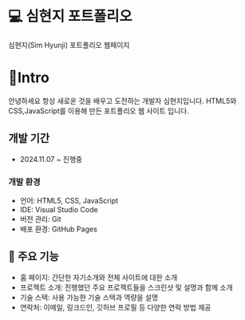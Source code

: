 # 💻 심현지 포트폴리오
심현지(Sim Hyunji) 포트폴리오 웹페이지
# 👋Intro
안녕하세요 항상 새로운 것을 배우고 도전하는 개발자 심현지입니다.
HTML5와 CSS,JavaScript를 이용해 만든 포트폴리오 웹 사이트 입니다.
## 개발 기간
* 2024.11.07 ~ 진행중
### 개발 환경
* 언어: HTML5, CSS, JavaScript
* IDE: Visual Studio Code
* 버전 관리: Git
* 배포 환경: GitHub Pages

## 🔑 주요 기능
* 홈 페이지: 간단한 자기소개와 전체 사이트에 대한 소개
* 프로젝트 소개: 진행했던 주요 프로젝트들을 스크린샷 및 설명과 함께 소개
* 기술 스택: 사용 가능한 기술 스택과 역량을 설명
* 연락처: 이메일, 링크드인, 깃허브 프로필 등 다양한 연락 방법 제공
